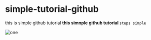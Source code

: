 # simple-tutorial-github
this is simple github tutorial
<b>this simnple github tutorial </b>
```steps simple```

<img src="https://github.com/krishnakakade1999/image-classification-and-manipulation-in-python-machine-learning/blob/master/documentation-images/Annotation%202019-09-12%20191022.png" alt="one">

